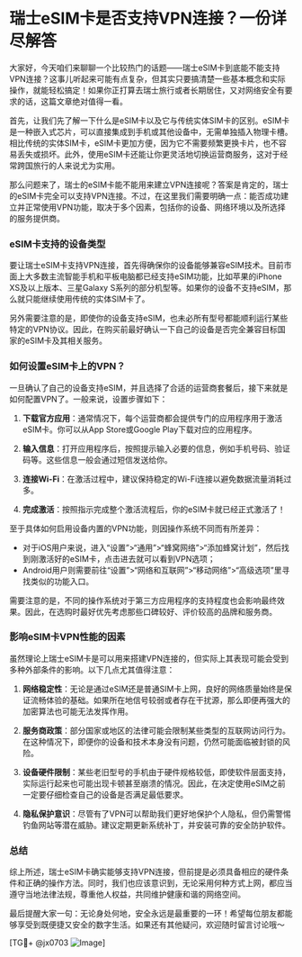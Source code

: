 # 瑞士eSIM卡是否支持VPN连接？一份详尽解答

大家好，今天咱们来聊聊一个比较热门的话题——瑞士eSIM卡到底能不能支持VPN连接？这事儿听起来可能有点复杂，但其实只要搞清楚一些基本概念和实际操作，就能轻松搞定！如果你正打算去瑞士旅行或者长期居住，又对网络安全有要求的话，这篇文章绝对值得一看。

首先，让我们先了解一下什么是eSIM卡以及它与传统实体SIM卡的区别。eSIM卡是一种嵌入式芯片，可以直接集成到手机或其他设备中，无需单独插入物理卡槽。相比传统的实体SIM卡，eSIM卡更加方便，因为它不需要频繁更换卡片，也不容易丢失或损坏。此外，使用eSIM卡还能让你更灵活地切换运营商服务，这对于经常跨国旅行的人来说尤为实用。

那么问题来了，瑞士的eSIM卡能不能用来建立VPN连接呢？答案是肯定的，瑞士的eSIM卡完全可以支持VPN连接。不过，在这里我们需要明确一点：能否成功建立并正常使用VPN功能，取决于多个因素，包括你的设备、网络环境以及所选择的服务提供商。

### eSIM卡支持的设备类型

要让瑞士eSIM卡支持VPN连接，首先得确保你的设备能够兼容eSIM技术。目前市面上大多数主流智能手机和平板电脑都已经支持eSIM功能，比如苹果的iPhone XS及以上版本、三星Galaxy S系列的部分机型等。如果你的设备不支持eSIM，那么就只能继续使用传统的实体SIM卡了。

另外需要注意的是，即使你的设备支持eSIM，也未必所有型号都能顺利运行某些特定的VPN协议。因此，在购买前最好确认一下自己的设备是否完全兼容目标国家的eSIM卡及其相关服务。

### 如何设置eSIM卡上的VPN？

一旦确认了自己的设备支持eSIM，并且选择了合适的运营商套餐后，接下来就是如何配置VPN了。一般来说，设置步骤如下：

1. **下载官方应用**：通常情况下，每个运营商都会提供专门的应用程序用于激活eSIM卡。你可以从App Store或Google Play下载对应的应用程序。
   
2. **输入信息**：打开应用程序后，按照提示输入必要的信息，例如手机号码、验证码等。这些信息一般会通过短信发送给你。

3. **连接Wi-Fi**：在激活过程中，建议保持稳定的Wi-Fi连接以避免数据流量消耗过多。

4. **完成激活**：按照指示完成整个激活流程后，你的eSIM卡就已经正式激活了！

至于具体如何启用设备内置的VPN功能，则因操作系统不同而有所差异：

- 对于iOS用户来说，进入“设置”>“通用”>“蜂窝网络”>“添加蜂窝计划”，然后找到刚激活好的eSIM卡，点击进去就可以看到VPN选项；
- Android用户则需要前往“设置”>“网络和互联网”>“移动网络”>“高级选项”里寻找类似的功能入口。

需要注意的是，不同的操作系统对于第三方应用程序的支持程度也会影响最终效果。因此，在选购时最好优先考虑那些口碑较好、评价较高的品牌和服务商。

### 影响eSIM卡VPN性能的因素

虽然理论上瑞士eSIM卡是可以用来搭建VPN连接的，但实际上其表现可能会受到多种外部条件的影响。以下几点尤其值得注意：

1. **网络稳定性**：无论是通过eSIM还是普通SIM卡上网，良好的网络质量始终是保证流畅体验的基础。如果所在地信号较弱或者存在干扰源，那么即便再强大的加密算法也可能无法发挥作用。

2. **服务商政策**：部分国家或地区的法律可能会限制某些类型的互联网访问行为。在这种情况下，即便你的设备和技术本身没有问题，仍然可能面临被封锁的风险。

3. **设备硬件限制**：某些老旧型号的手机由于硬件规格较低，即使软件层面支持，实际运行起来也可能出现卡顿甚至崩溃的情况。因此，在决定使用eSIM之前一定要仔细检查自己的设备是否满足最低要求。

4. **隐私保护意识**：尽管有了VPN可以帮助我们更好地保护个人隐私，但仍需警惕钓鱼网站等潜在威胁。建议定期更新系统补丁，并安装可靠的安全防护软件。

### 总结

综上所述，瑞士eSIM卡确实能够支持VPN连接，但前提是必须具备相应的硬件条件和正确的操作方法。同时，我们也应该意识到，无论采用何种方式上网，都应当遵守当地法律法规，尊重他人权益，共同维护健康和谐的网络空间。

最后提醒大家一句：无论身处何地，安全永远是最重要的一环！希望每位朋友都能够享受到既便捷又安全的数字生活。如果还有其他疑问，欢迎随时留言讨论哦～

[TG💪+ @jx0703 ![Image](https://github.com/user-attachments/assets/dbca1d08-cadb-493c-b0ec-ad6f7a83f270)]